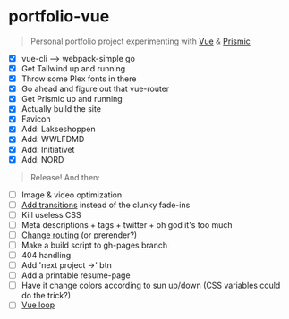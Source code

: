 # portfolio-vue

> Personal portfolio project experimenting with [Vue](https://github.com/vuejs/vue) & [Prismic](https://github.com/prismicio/prismic-javascript)

* [x] vue-cli --> webpack-simple go
* [x] Get Tailwind up and running
* [x] Throw some Plex fonts in there
* [x] Go ahead and figure out that vue-router
* [x] Get Prismic up and running
* [x] Actually build the site
* [x] Favicon
* [x] Add: Lakseshoppen
* [x] Add: WWLFDMD
* [x] Add: Initiativet
* [x] Add: NORD

> Release! And then:

* [ ] Image & video optimization
* [ ] [Add transitions](https://vuejs.org/v2/guide/transitions.html) instead of the clunky fade-ins
* [ ] Kill useless CSS
* [ ] Meta descriptions + tags + twitter + oh god it's too much
* [ ] [Change routing](https://router.vuejs.org/en/essentials/history-mode.html) (or prerender?)
* [ ] Make a build script to gh-pages branch
* [ ] 404 handling
* [ ] Add 'next project →' btn
* [ ] Add a printable resume-page
* [ ] Have it change colors according to sun up/down (CSS variables could do the trick?)
* [ ] [Vue loop](https://github.com/JosephSmith127/vue-loop)
